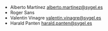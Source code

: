 - Alberto Martínez <alberto.martinez@sygel.es>
- Roger Sans
- Valentin Vinagre <valentin.vinagre@sygel.es>
- Harald Panten <harald.panten@sygel.es>
